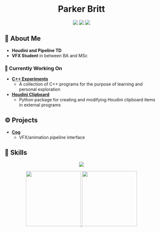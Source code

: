<h1 align="center">Parker Britt</h1>

<p>
<div align="center">
  <img src="https://img.shields.io/badge/-Houdini-FF4713?style=for-the-badge&logo=houdini&logoColor=FF4713&labelColor=282828">
  <img src="https://img.shields.io/badge/-Python-3776AB?style=for-the-badge&logo=python&logoColor=3776AB&labelColor=282828">
  <img src="https://img.shields.io/badge/-Linux-FCC624?style=for-the-badge&logo=linux&logoColor=FCC624&labelColor=282828">

</div>
</p>

## 🎥 About Me

* **Houdini and Pipeline TD**
* **VFX Student** in between BA and MSc

### 🔧 Currently Working On
* **[C++ Experiments](https://github.com/ParkerBritt/cpp_experiments)**
  *  A collection of C++ programs for the purpose of learning and personal exploration
* **[Houdini Clipboard](https://github.com/parkerbritt/houdini-clipboard-io)**
  * Python package for creating and modifying Houdini clipboard items in external programs

## ⚙️ Projects
* **[Cog](https://github.com/parkerbritt/cog)**
  * VFX/animation pipeline interface
 
## 🧰 Skills
<p align="center">
  <a href="https://skillicons.dev">
    <img src="https://skillicons.dev/icons?i=python,linux,java,lua,bash,vim,git,docker,github,md&perline=14" />
  </a>
</p>
<p align="center">
<a href="https://github.com/ParkerBritt">
  <img height="180em" src="https://github-readme-stats.vercel.app/api/top-langs/?username=ParkerBritt&theme=tokyonight&show_icons=true&hide_border=true&layout=compact"/>
  <img height="180em" src="https://github-readme-streak-stats.herokuapp.com/?user=ParkerBritt&theme=tokyonight&hide_border=true"/>
</a>
</p>

